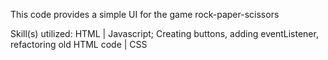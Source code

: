 This code provides a simple UI for the game rock-paper-scissors

Skill(s) utilized: HTML | Javascript; Creating buttons, adding eventListener, refactoring old HTML code | CSS
